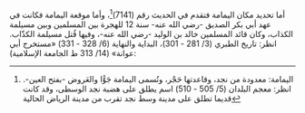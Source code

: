أما تحديد مكان اليمامة فتقدم في الحديث رقم (7141)[^1]، وأما ‌موقعة ‌اليمامة فكانت في عهد أبي بكر الصديق -رضي الله عنه- سنة 12 للهجرة بين المسلمين وبين مسيلمة الكذاب، وكان قائد المسلمين خالد بن الوليد -رضي الله عنه-، وفيها قُتل مسيلمة الكذّاب.
انظر: تاريخ الطبري (3/ 281 - 301)، البداية والنهاية (6/ 328 - 331)
«مستخرج أبي عوانة» (14/ 313 ط الجامعة الإسلامية):

[^1]: اليمامة: معدودة من نجد، وقاعدتها حَجْر، وتُسمى اليمامة جَوًّا والعَروض -بفتح العين-. انظر: معجم البلدان (5/ 505 - 510) 
	اسم يطلق على هضبة نجد الوسطى، وقد كانت قديما تطلق على مدينة وسط نجد تقرب من مدينة الرياض الحالية

